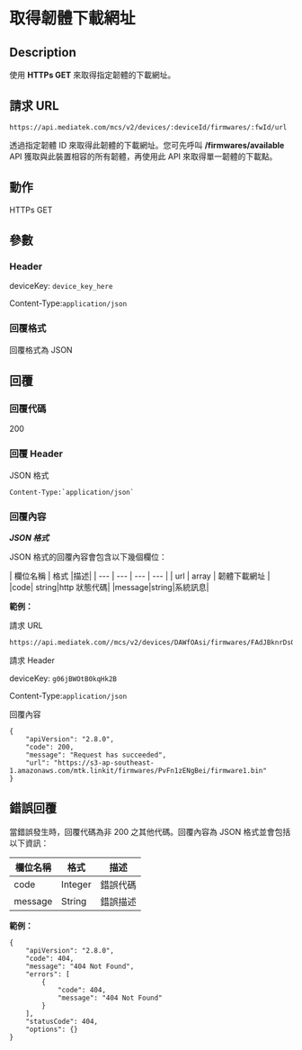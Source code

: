 # 取得韌體下載網址

## Description

使用 **HTTPs GET** 來取得指定韌體的下載網址。


## 請求 URL

```
https://api.mediatek.com/mcs/v2/devices/:deviceId/firmwares/:fwId/url

```
透過指定韌體 ID 來取得此韌體的下載網址。您可先呼叫 **/firmwares/available** API 獲取與此裝置相容的所有韌體，再使用此 API 來取得單一韌體的下載點。

## 動作
HTTPs GET


## 參數
### Header


deviceKey: `device_key_here`

Content-Type:`application/json`


### 回覆格式
回覆格式為 JSON

## 回覆

### 回覆代碼
200

### 回覆 Header
JSON 格式
```
Content-Type:`application/json`
```

### 回覆內容

***JSON 格式***

JSON 格式的回覆內容會包含以下幾個欄位：

| 欄位名稱 | 格式 |描述|
| --- | --- | --- | --- |
| url | array | 韌體下載網址 |
|code| string|http 狀態代碼|
|message|string|系統訊息|


**範例：**

請求 URL
```
https://api.mediatek.com//mcs/v2/devices/DAWfOAsi/firmwares/FAdJBknrDsOm/url
```

請求 Header

deviceKey: `g06jBWOtB0kqHk2B`

Content-Type:`application/json`


回覆內容

```
{
    "apiVersion": "2.8.0",
    "code": 200,
    "message": "Request has succeeded",
    "url": "https://s3-ap-southeast-1.amazonaws.com/mtk.linkit/firmwares/PvFn1zENgBei/firmware1.bin"
}

```


## 錯誤回覆

當錯誤發生時，回覆代碼為非 200 之其他代碼。回覆內容為 JSON 格式並會包括以下資訊：

| 欄位名稱 | 格式 |描述|
| --- | --- | --- |
| code | Integer | 錯誤代碼 |
| message | String | 錯誤描述 |

**範例：**

```
{
    "apiVersion": "2.8.0",
    "code": 404,
    "message": "404 Not Found",
    "errors": [
        {
            "code": 404,
            "message": "404 Not Found"
        }
    ],
    "statusCode": 404,
    "options": {}
}
```

